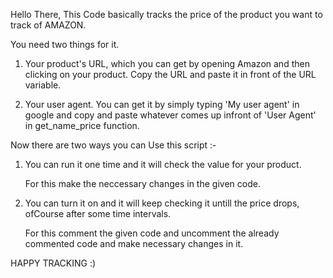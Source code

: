 Hello There,
This Code basically tracks the price of the product you want to track
of AMAZON.

You need two things for it.
1. Your product's URL, which you can get by opening Amazon and then clicking on your product.
	Copy the URL and paste it in front of the URL variable.

2. Your user agent.
	You can get it by simply typing 'My user agent' in google and copy and paste whatever comes up
	infront of 'User Agent' in get_name_price function.

Now there are two ways you can Use this script :-
1. You can run it one time and it will check the value for your product.

	For this make the neccessary changes in the given code.


2. You can turn it on and it will keep checking it untill the price drops, ofCourse after some time intervals.
	
	For this comment the given code and uncomment the already commented code and make necessary changes in it.


HAPPY TRACKING :)